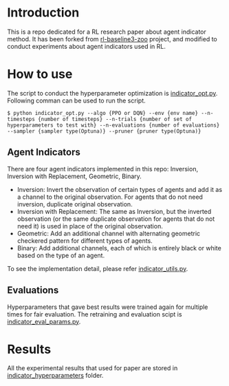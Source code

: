 # Introduction

This is a repo dedicated for a RL research paper about agent indicator method. It has been forked from [rl-baseline3-zoo](https://github.com/DLR-RM/rl-baselines3-zoo) project, and modified to conduct experiments about agent indicators used in RL.

# How to use

The script to conduct the hyperparameter optimization is [indicator_opt.py](indicator_opt.py). Following comman can be used to run the script.

```
$ python indicator_opt.py --algo {PPO or DQN} --env {env name} --n-timesteps {number of timesteps} --n-trials {number of set of hyperparameters to test with} --n-evaluations {number of evaluations} --sampler {sampler type(Optuna)} --pruner {pruner type(Optuna)}
```

## Agent Indicators

There are four agent indicators implemented in this repo: Inversion, Inversion with Replacement, Geometric, Binary. 

* Inversion: Invert the observation of certain types of agents and add it as a channel to the original observation. For agents that do not need inversion, duplicate original observation.
* Inversion with Replacement: The same as Inversion, but the inverted observation (or the same duplicate observation for agents that do not need it) is used in place of the original observation.
* Geometric: Add an additional channel with alternating geometric checkered pattern for different types of agents.
* Binary: Add additional channels, each of which is entirely black or white based on the type of an agent.

To see the implementation detail, please refer [indicator_utils.py](indicator_util.py).

## Evaluations

Hyperparameters that gave best results were trained again for multiple times for fair evaluation. The retraining and evaluation scipt is [indicator_eval_params.py](indicator_eval_params.py).

# Results

All the experimental results that used for paper are stored in [indicator_hyperparameters](indicator_hyperparameters) folder.
